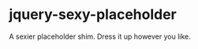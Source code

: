 jquery-sexy-placeholder
=======================

A sexier placeholder shim. Dress it up however you like.
